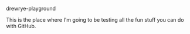 drewrye-playground

This is the place where I'm going to be testing all the fun stuff you can do with GitHub.